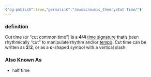 ```yaml
---
{"dg-publish":true,"permalink":"/music/music_theory/Cut Time/"}
---
```


### definition
Cut time (or “cut common time”) is a **4**/**4** [time signature](https://www.liveabout.com/common-time-2701532) that’s been rhythmically “cut” to manipulate rhythm and/or [tempo](https://www.liveabout.com/words-used-to-signify-tempo-2456527). Cut time can be written as **2**/**2**, or as a **c**-shaped symbol with a vertical slash

### Also Known As
- half time

